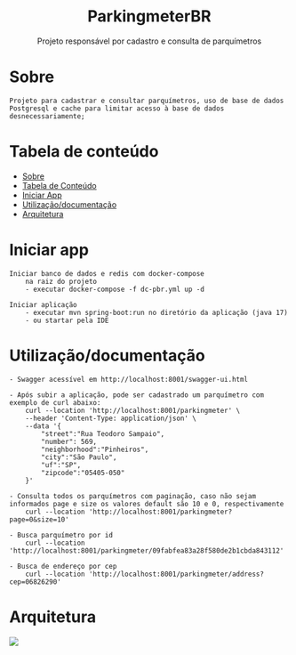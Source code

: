 <h1 align="center">ParkingmeterBR</h1>

<p align="center">Projeto responsável por cadastro e consulta de parquímetros</p>

Sobre
=================

	Projeto para cadastrar e consultar parquímetros, uso de base de dados Postgresql e cache para limitar acesso à base de dados desnecessariamente;




Tabela de conteúdo
=================
<!--ts-->
   * [Sobre](#Sobre)
   * [Tabela de Conteúdo](#tabela-de-conteúdo)
   * [Iniciar App](#iniciar-app)
   * [Utilização/documentação](#utilização-documentação)
   * [Arquitetura](#arquitetura)
<!--te-->

Iniciar app
=================

	Iniciar banco de dados e redis com docker-compose
		na raiz do projeto
		- executar docker-compose -f dc-pbr.yml up -d	

	Iniciar aplicação
		- executar mvn spring-boot:run no diretório da aplicação (java 17)
		- ou startar pela IDE


Utilização/documentação
=================

    - Swagger acessível em http://localhost:8001/swagger-ui.html

	- Após subir a aplicação, pode ser cadastrado um parquímetro com exemplo de curl abaixo:
        curl --location 'http://localhost:8001/parkingmeter' \
		--header 'Content-Type: application/json' \
		--data '{
		    "street":"Rua Teodoro Sampaio",
		    "number": 569,
		    "neighborhood":"Pinheiros",
		    "city":"São Paulo",
		    "uf":"SP",
		    "zipcode":"05405-050"
		}'
		
	- Consulta todos os parquímetros com paginação, caso não sejam informados page e size os valores default são 10 e 0, respectivamente
		curl --location 'http://localhost:8001/parkingmeter?page=0&size=10'
		
	- Busca parquímetro por id
		curl --location 'http://localhost:8001/parkingmeter/09fabfea83a28f580de2b1cbda843112'

	- Busca de endereço por cep
		curl --location 'http://localhost:8001/parkingmeter/address?cep=06826290'


Arquitetura
=================

<img src="arq_parkingmeterbr.jpg">
